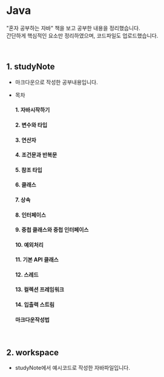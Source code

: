 # Java
"혼자 공부하는 자바" 책을 보고 공부한 내용을 정리했습니다.  
간단하게 핵심적인 요소만 정리하였으며, 코드파일도 업로드했습니다. 

<br/>

## 1. studyNote
- 마크다운으로 작성한 공부내용입니다.  

- 목차
    #### 1. 자바시작하기
    #### 2. 변수와 타입
    #### 3. 연산자
    #### 4. 조건문과 반복문
    #### 5. 참조 타입
    #### 6. 클래스
    #### 7. 상속
    #### 8. 인터페이스
    #### 9. 중첩 클래스와 중첩 인터페이스
    #### 10. 예외처리
    #### 11. 기본 API 클래스
    #### 12. 스레드
    #### 13. 컬렉션 프레임워크
    #### 14. 입출력 스트림
    #### 마크다운작성법
    
<br/>

## 2. workspace
- studyNote에서 예시코드로 작성한 자바파일입니다.
    
